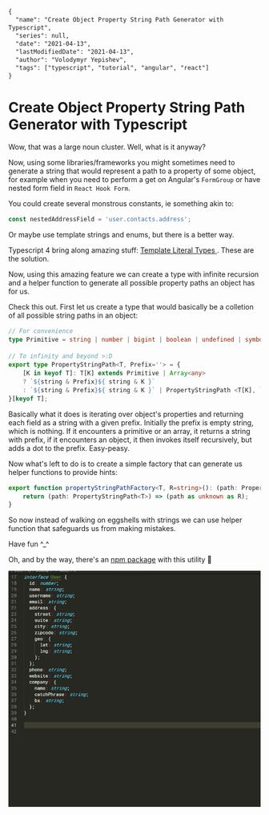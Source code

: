 ```ic-metadata
{
  "name": "Create Object Property String Path Generator with Typescript",
  "series": null,
  "date": "2021-04-13",
  "lastModifiedDate": "2021-04-13",
  "author": "Volodymyr Yepishev",
  "tags": ["typescript", "tutorial", "angular", "react"]
}
```

# Create Object Property String Path Generator with Typescript

Wow, that was a large noun cluster. Well, what is it anyway?

Now, using some libraries/frameworks you might sometimes need to generate a string that would represent a path to a property of some object, for example when you need to perform a get on Angular's `FormGroup` or have nested form field in `React Hook Form`.

You could create several monstrous constants, ie something akin to:

```typescript
const nestedAddressField = 'user.contacts.address';
```

Or maybe use template strings and enums, but there is a better way.

Typescript 4 bring along amazing stuff: [Template Literal Types
](https://www.typescriptlang.org/docs/handbook/2/template-literal-types.html). These are the solution.

Now, using this amazing feature we can create a type with infinite recursion and a helper function to generate all possible property paths an object has for us.

Check this out. First let us create a type that would basically be a colletion of all possible string paths in an object:

```typescript
// For convenience
type Primitive = string | number | bigint | boolean | undefined | symbol;

// To infinity and beyond >:D
export type PropertyStringPath<T, Prefix=''> = {
    [K in keyof T]: T[K] extends Primitive | Array<any> 
    ? `${string & Prefix}${ string & K }` 
    : `${string & Prefix}${ string & K }` | PropertyStringPath <T[K], `${ string & Prefix }${ string & K }.`> ;
}[keyof T];
```

Basically what it does is iterating over object's properties and returning each field as a string with a given prefix. Initially the prefix is empty string, which is nothing. If it encounters a primitive or an array, it returns a string with prefix, if it encounters an object, it then invokes itself recursively, but adds a dot to the prefix. Easy-peasy.

Now what's left to do is to create a simple factory that can generate us helper functions to provide hints:

```typescript
export function propertyStringPathFactory<T, R=string>(): (path: PropertyStringPath<T>) => R {
    return (path: PropertyStringPath<T>) => (path as unknown as R);
}
```

So now instead of walking on eggshells with strings we can use helper function that safeguards us from making mistakes.

Have fun ^_^

Oh, and by the way, there's an [npm package](https://www.npmjs.com/package/property-string-path) with this utility 💪

![alt text](./demo.gif)
